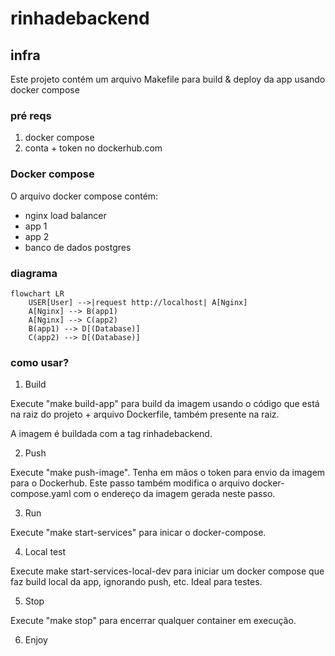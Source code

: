 # rinhadebackend

## infra

Este projeto contém um arquivo Makefile para build & deploy da app usando docker compose

### pré reqs

1. docker compose
2. conta + token no dockerhub.com

### Docker compose

O arquivo docker compose contém:

- nginx load balancer
- app 1 
- app 2
- banco de dados postgres

### diagrama

```mermaid
flowchart LR
    USER[User] -->|request http://localhost| A[Nginx]
    A[Nginx] --> B(app1)
    A[Nginx] --> C(app2)
    B(app1) --> D[(Database)]
    C(app2) --> D[(Database)]
```

### como usar?

1. Build

Execute "make build-app" para build da imagem usando o código que está na raiz do projeto + arquivo Dockerfile, também presente na raiz.

A imagem é buildada com a tag rinhadebackend.

2. Push

Execute "make push-image". Tenha em mãos o token para envio da imagem para o Dockerhub. Este passo também modifica o arquivo docker-compose.yaml com o endereço da imagem gerada neste passo.

3. Run

Execute "make start-services" para inicar o docker-compose.

4. Local test

Execute make start-services-local-dev para iniciar um docker compose que faz build local da app, ignorando push, etc. Ideal para testes.

5. Stop 
   
Execute "make stop" para encerrar qualquer container em execução.

6. Enjoy
